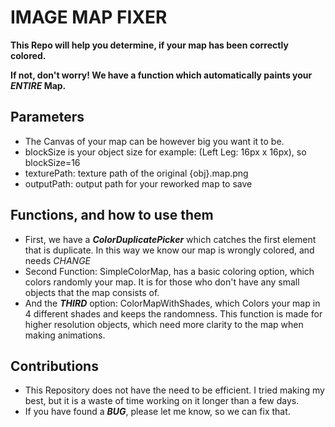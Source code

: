 # **IMAGE MAP FIXER**

**This Repo will help you determine, if your map has been correctly colored.**

**If not, don't worry! We have a function which automatically paints your _ENTIRE_ Map.**

## Parameters
- The Canvas of your map can be however big you want it to be.
- blockSize is your object size for example: (Left Leg: 16px x 16px), so blockSize=16
- texturePath: texture path of the original {obj}.map.png
- outputPath: output path for your reworked map to save

## Functions, and how to use them
- First, we have a ***ColorDuplicatePicker*** which catches the first element that is duplicate. In this way we know our map is wrongly colored, and needs _CHANGE_
- Second Function: SimpleColorMap, has a basic coloring option, which colors randomly your map. It is for those who don't have any small objects that the map consists of.
- And the ***THIRD*** option: ColorMapWithShades, which Colors your map in 4 different shades and keeps the randomness. This function is made for higher resolution objects, which need more clarity to the map when making animations.

## **Contributions**
- This Repository does not have the need to be efficient. I tried making my best, but it is a waste of time working on it longer than a few days.
- If you have found a ***BUG***, please let me know, so we can fix that.
  
